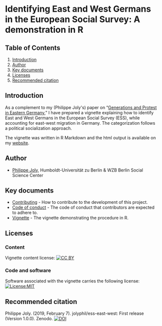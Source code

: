 # Identifying East and West Germans in the European Social Survey: A demonstration in R
## Table of Contents

1. [Introduction](#Introduction)<a name="Introduction"></a>
2. [Author](#Author)
3. [Key documents](#Key_documents)
4. [Licenses](#Licenses)
5. [Recommended citation](#Recommended_citation)

## Introduction <a name="Introduction"></a>

As a complement to my (Philippe Joly's) paper on “[Generations and Protest in Eastern Germany](https://doi.org/10.1163/15691330-12341481),” I have prepared a vignette explaining how to identify East and West Germans in the European Social Survey (ESS), while accounting for east-west migration in Germany. The categorization follows a political socialization approach.

The vignette was written in R Markdown and the html output is available on my [website](http://philippejoly.net/files/code/ess-east-west/vignette.html). 

## Author <a name="Author"></a>

- [Philippe Joly](http://philippejoly.net/), Humboldt-Universität zu Berlin & WZB Berlin Social Science Center

## Key documents <a name="Key_documents"></a>

- [Contributing](CONTRIBUTING.md) - How to contribute to the development of this project.
- [Code of conduct](CODE_OF_CONDUCT.md) - The code of conduct that contributors are expected to adhere to.
- [Vignette](vignette.Rmd) - The vignette demonstrating the procedure in R.

## Licenses <a name="Licenses"></a>

### Content
Vignette content license: [![CC BY](https://img.shields.io/badge/CC%20BY-4.0-lightgrey.svg)](https://creativecommons.org/licenses/by/4.0/)

### Code and software   
Software associated with the vignette carries the following license: [![License:MIT](https://img.shields.io/badge/License-MIT-yellow.svg)](https://opensource.org/licenses/MIT)

## Recommended citation <a name="Recommended_citation"></a>

Philippe Joly. (2019, February 7). jolyphil/ess-east-west: First release (Version 1.0.0). Zenodo. 
[![DOI](https://zenodo.org/badge/DOI/10.5281/zenodo.2559173.svg)](https://doi.org/10.5281/zenodo.2559173)